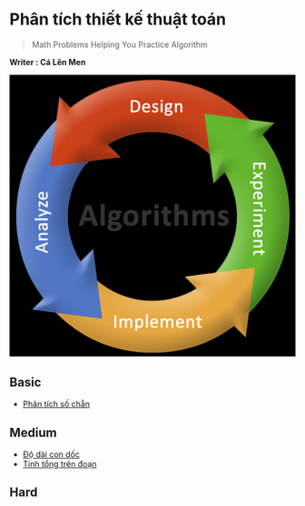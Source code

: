 # Phân tích thiết kế thuật toán
> Math Problems Helping You Practice Algorithm

**Writer : Cá Lên Men**

![Algorithm Exercises](https://github.com/Ca-Len-Men/Algorithm/blob/%C4%90%E1%BB%99-d%C3%A0i-con-d%E1%BB%91c/BGA.png)

## Basic
- [Phân tích số chẵn](https://github.com/Ca-Len-Men/Algorithm/tree/%C4%90%E1%BB%99-d%C3%A0i-con-d%E1%BB%91c/Test%203)

## Medium
- [Độ dài con dốc](https://github.com/Ca-Len-Men/Algorithm/tree/%C4%90%E1%BB%99-d%C3%A0i-con-d%E1%BB%91c/Test%201)
- [Tính tổng trên đoạn](https://github.com/Ca-Len-Men/Algorithm/tree/%C4%90%E1%BB%99-d%C3%A0i-con-d%E1%BB%91c/Test%202)

## Hard
